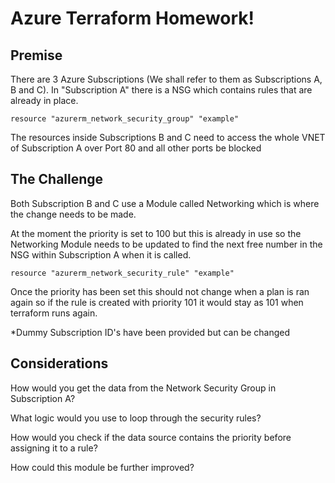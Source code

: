 # Azure Terraform Homework!

## Premise

There are 3 Azure Subscriptions (We shall refer to them as Subscriptions A, B and C).
In "Subscription A" there is a NSG which contains rules that are already in place.

```resource "azurerm_network_security_group" "example" ```

The resources inside Subscriptions B and C need to access the whole VNET of Subscription A over Port 80 and all other ports be blocked

## The Challenge

Both Subscription B and C use a Module called Networking which is where the change needs to be made.

At the moment the priority is set to 100 but this is already in use so the Networking Module needs to be updated to find the next free number in the NSG within Subscription A when it is called.

```resource "azurerm_network_security_rule" "example"```

Once the priority has been set this should not change when a plan is ran again so if the rule is created with priority 101 it would stay as 101 when terraform runs again.

*Dummy Subscription ID's have been provided but can be changed 

## Considerations

How would you get the data from the Network Security Group in Subscription A?

What logic would you use to loop through the security rules?

How would you check if the data source contains the priority before assigning it to a rule?

How could this module be further improved?
